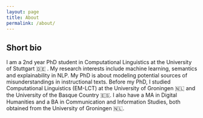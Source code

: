 ```yaml
---
layout: page
title: About
permalink: /about/
---
```


## Short bio 
I am a 2nd year PhD student in Computational Linguistics at the University of Stuttgart 🇩🇪 . My research interests include machine learning, semantics and explainability 
in NLP. My PhD is about modeling potential sources of misunderstandings in instructional texts. Before my PhD, I studied Computational Linguistics (EM-LCT) 
at the University of Groningen 🇳🇱 and the University of the Basque Country 🇪🇸. I also have a MA in Digital Humanities and a BA in Communication and Information Studies,
both obtained from the University of Groningen 🇳🇱. 


